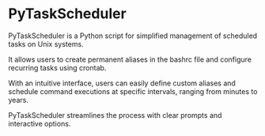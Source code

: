 # PyTaskScheduler
PyTaskScheduler is a Python script for simplified management of scheduled tasks on Unix systems. 

It allows users to create permanent aliases in the bashrc file and configure recurring tasks using crontab.

With an intuitive interface, users can easily define custom aliases and schedule command executions at specific intervals, ranging from minutes to years. 

PyTaskScheduler streamlines the process with clear prompts and interactive options.

